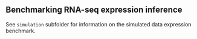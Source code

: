 ## Benchmarking RNA-seq expression inference

See `simulation` subfolder for information on the simulated data expression benchmark.

